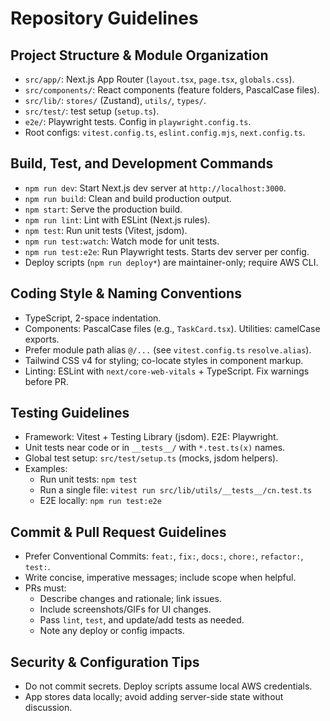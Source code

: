 # Repository Guidelines

## Project Structure & Module Organization
- `src/app/`: Next.js App Router (`layout.tsx`, `page.tsx`, `globals.css`).
- `src/components/`: React components (feature folders, PascalCase files).
- `src/lib/`: `stores/` (Zustand), `utils/`, `types/`.
- `src/test/`: test setup (`setup.ts`).
- `e2e/`: Playwright tests. Config in `playwright.config.ts`.
- Root configs: `vitest.config.ts`, `eslint.config.mjs`, `next.config.ts`.

## Build, Test, and Development Commands
- `npm run dev`: Start Next.js dev server at `http://localhost:3000`.
- `npm run build`: Clean and build production output.
- `npm start`: Serve the production build.
- `npm run lint`: Lint with ESLint (Next.js rules).
- `npm test`: Run unit tests (Vitest, jsdom).
- `npm run test:watch`: Watch mode for unit tests.
- `npm run test:e2e`: Run Playwright tests. Starts dev server per config.
- Deploy scripts (`npm run deploy*`) are maintainer-only; require AWS CLI.

## Coding Style & Naming Conventions
- TypeScript, 2-space indentation.
- Components: PascalCase files (e.g., `TaskCard.tsx`). Utilities: camelCase exports.
- Prefer module path alias `@/...` (see `vitest.config.ts` `resolve.alias`).
- Tailwind CSS v4 for styling; co-locate styles in component markup.
- Linting: ESLint with `next/core-web-vitals` + TypeScript. Fix warnings before PR.

## Testing Guidelines
- Framework: Vitest + Testing Library (jsdom). E2E: Playwright.
- Unit tests near code or in `__tests__/` with `*.test.ts(x)` names.
- Global test setup: `src/test/setup.ts` (mocks, jsdom helpers).
- Examples:
  - Run unit tests: `npm test`
  - Run a single file: `vitest run src/lib/utils/__tests__/cn.test.ts`
  - E2E locally: `npm run test:e2e`

## Commit & Pull Request Guidelines
- Prefer Conventional Commits: `feat:`, `fix:`, `docs:`, `chore:`, `refactor:`, `test:`.
- Write concise, imperative messages; include scope when helpful.
- PRs must:
  - Describe changes and rationale; link issues.
  - Include screenshots/GIFs for UI changes.
  - Pass `lint`, `test`, and update/add tests as needed.
  - Note any deploy or config impacts.

## Security & Configuration Tips
- Do not commit secrets. Deploy scripts assume local AWS credentials.
- App stores data locally; avoid adding server-side state without discussion.
